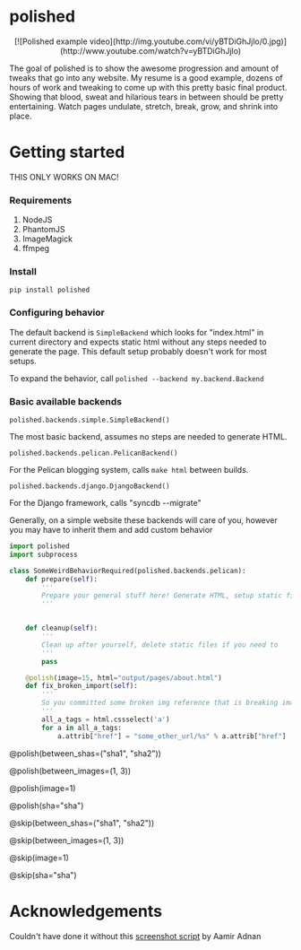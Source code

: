 polished
========

<p align="center" markdown="1">
[![Polished example video](http://img.youtube.com/vi/yBTDiGhJjlo/0.jpg)](http://www.youtube.com/watch?v=yBTDiGhJjlo)
</p>

The goal of polished is to show the awesome progression and amount of tweaks that go into any website. My resume
is a good example, dozens of hours of work and tweaking to come up with this pretty basic final product. Showing that
blood, sweat and hilarious tears in between should be pretty entertaining. Watch pages undulate, stretch, break,
grow, and shrink into place.


Getting started
===============

THIS ONLY WORKS ON MAC!

### Requirements

1. NodeJS
2. PhantomJS
3. ImageMagick
4. ffmpeg

### Install

```
pip install polished
```

### Configuring behavior

The default backend is `SimpleBackend` which looks for "index.html" in current directory and expects static html
without any steps needed to generate the page. This default setup probably doesn't work for most setups.

To expand the behavior, call `polished --backend my.backend.Backend`


### Basic available backends

`polished.backends.simple.SimpleBackend()`

The most basic backend, assumes no steps are needed to generate HTML.

`polished.backends.pelican.PelicanBackend()`

For the Pelican blogging system, calls `make html` between builds.

`polished.backends.django.DjangoBackend()`

For the Django framework, calls "syncdb --migrate"


Generally, on a simple website these backends will care of you, however you may have to
inherit them and add custom behavior

```python
import polished
import subprocess

class SomeWeirdBehaviorRequired(polished.backends.pelican):
    def prepare(self):
        '''
        Prepare your general stuff here! Generate HTML, setup static files, etc.
        '''


    def cleanup(self):
        '''
        Clean up after yourself, delete static files if you need to
        '''
        pass

    @polish(image=15, html="output/pages/about.html")
    def fix_broken_import(self):
        '''
        So you committed some broken img reference that is breaking image #15 (generally polished/00015.polished.png)
        '''
        all_a_tags = html.cssselect('a')
        for a in all_a_tags:
            a.attrib["href"] = "some_other_url/%s" % a.attrib["href"]
```

@polish(between_shas=("sha1", "sha2"))

@polish(between_images=(1, 3))

@polish(image=1)

@polish(sha="sha")


@skip(between_shas=("sha1", "sha2"))

@skip(between_images=(1, 3))

@skip(image=1)

@skip(sha="sha")





Acknowledgements
================
Couldn't have done it without this [screenshot script](http://stackoverflow.com/a/18068097) by Aamir Adnan
